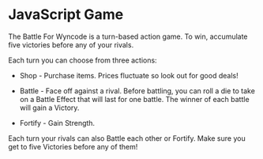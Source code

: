 # JavaScript Game

The Battle For Wyncode is a turn-based action game. To win, accumulate five victories before any of your rivals.

Each turn you can choose from three actions:

* Shop - Purchase items. Prices fluctuate so look out for good deals!

* Battle - Face off against a rival. Before battling, you can roll a die to
take on a Battle Effect that will last for one battle. The winner of each battle will gain a Victory.

* Fortify - Gain Strength.

Each turn your rivals can also Battle each other or Fortify. Make sure you get to five Victories before any of them!
